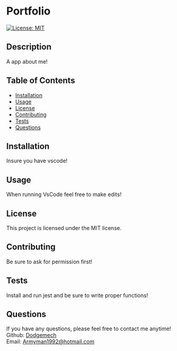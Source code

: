 # Portfolio
  [![License: MIT](https://img.shields.io/badge/License-MIT-yellow.svg)](https://opensource.org/licenses/MIT)
  ## Description
  A app about me!
  ## Table of Contents
  * [Installation](#installation)
  * [Usage](#usage)
  * [License](#license)
  * [Contributing](#contributing)
  * [Tests](#tests)
  * [Questions](#questions)
  
  ## Installation
  Insure you have vscode! 
  ## Usage
  When running VsCode feel free to make edits!
  ## License 
  This project is licensed under the MIT license. 
  ## Contributing
  Be sure to ask for permission first!
  ## Tests
  Install and run jest and be sure to write proper functions!
  ## Questions
  If you have any questions, please feel free to contact me anytime! <br />
  Github: [Dodgemech](https://github.com/Dodgemech) <br />
  Email: [Armyman1992@hotmail.com](mailto:Armyman1992@hotmail.com)

  